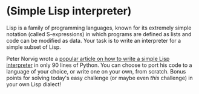 # (Simple Lisp interpreter)
<div class="md"><p>Lisp is a family of programming languages, known for its extremely simple notation (called S-expressions) in which programs are defined as lists and code can be modified as data. Your task is to write an interpreter for a simple subset of Lisp.</p>
<p>Peter Norvig wrote a <a href="http://norvig.com/lispy.html">popular article on how to write a simple Lisp interpreter</a> in only 90 lines of Python. You can choose to port his code to a language of your choice, or write one on your own, from scratch. Bonus points for solving today's easy challenge (or maybe even <em>this</em> challenge) in your own Lisp dialect!</p>
</div>

